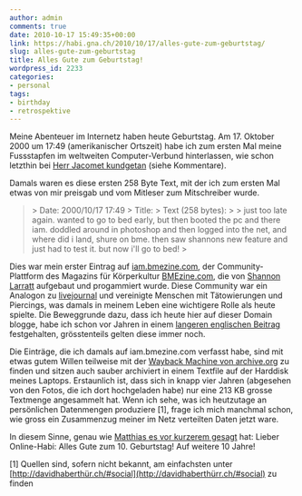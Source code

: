 ```yaml
---
author: admin
comments: true
date: 2010-10-17 15:49:35+00:00
link: https://habi.gna.ch/2010/10/17/alles-gute-zum-geburtstag/
slug: alles-gute-zum-geburtstag
title: Alles Gute zum Geburtstag!
wordpress_id: 2233
categories:
- personal
tags:
- birthday
- retrospektive
---
```


Meine Abenteuer im Internetz haben heute Geburtstag.
Am 17. Oktober 2000 um 17:49 (amerikanischer Ortszeit) habe ich zum ersten Mal meine Fussstapfen im weltweiten Computer-Verbund hinterlassen, wie schon letzthin bei [Herr Jacomet kundgetan](http://blog.jacomet.ch/?p=551) (siehe Kommentare).

Damals waren es diese ersten 258 Byte Text, mit der ich zum ersten Mal etwas von mir preisgab und vom Mitleser zum Mitschreiber wurde.

<blockquote>
> Date: 2000/10/17 17:49
> Title:
> Text (258 bytes):
> 
> just too late again. wanted to go to bed early, but then booted the pc and there iam. doddled around in photoshop and then logged into the net, and where did i land, shure on bme. then saw shannons new feature and just had to test it. but now i'll go to bed!
> 
</blockquote>

Dies war mein erster Eintrag auf [iam.bmezine.com](http://iam.bmezine.com/), der Community-Plattform des Magazins für Körperkultur [BMEzine.com](https://en.wikipedia.org/wiki/Bmezine), die von [Shannon Larratt](http://zentastic.com/) aufgebaut und progammiert wurde.
Diese Community war ein Analogon zu [livejournal](http://www.livejournal.com/) und vereinigte Menschen mit Tätowierungen und Piercings, was damals in meinem Leben eine wichtigere Rolle als heute spielte.
Die Beweggrunde dazu, dass ich heute hier auf dieser Domain blogge, habe ich schon vor Jahren in einem [langeren englischen Beitrag](https://habi.gna.ch/2004/06/09/why-i-blog/) festgehalten, grösstenteils gelten diese immer noch.

Die Einträge, die ich damals auf iam.bmezine.com verfasst habe, sind mit etwas gutem Willen teilweise mit der [Wayback Machine von archive.org](http://www.archive.org/web/web.php) zu finden und sitzen auch sauber archiviert in einem Textfile auf der Harddisk meines Laptops.
Erstaunlich ist, dass sich in knapp vier Jahren (abgesehen von den Fotos, die ich dort hochgeladen habe) nur eine 213 KB grosse Textmenge angesammelt hat.
Wenn ich sehe, was ich heutzutage an persönlichen Datenmengen produziere [1], frage ich mich manchmal schon, wie gross ein Zusammenzug meiner im Netz verteilten Daten jetzt ware.

In diesem Sinne, genau wie [Matthias es vor kurzerem gesagt](http://gutfeldt.ch/matthias/blog/singleblog.php?entry=1277057284) hat: Lieber Online-Habi: Alles Gute zum 10. Geburtstag!
Auf weitere 10 Jahre!

[1] Quellen sind, sofern nicht bekannt, am einfachsten unter [http://davidhaberthür.ch/#social](http://davidhaberthürr.ch/#social) zu finden
